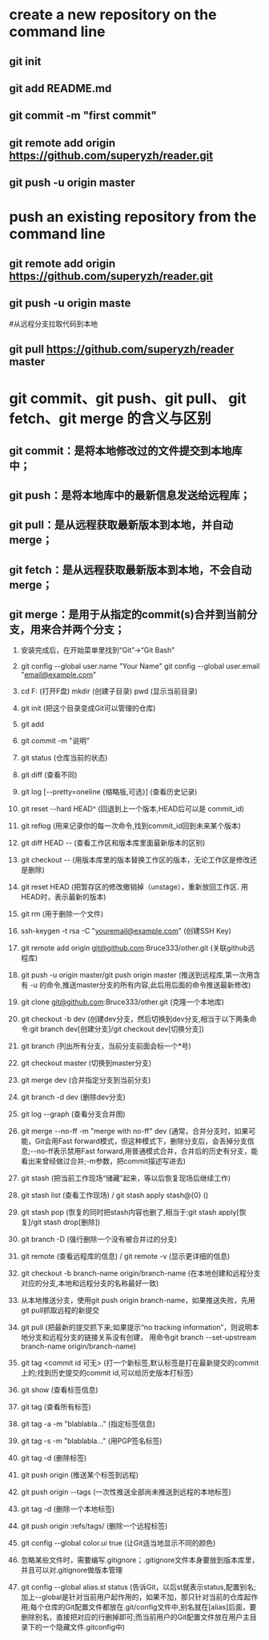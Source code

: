 
# create a new repository on the command line
## git init
## git add README.md
## git commit -m "first commit"
## git remote add origin https://github.com/superyzh/reader.git
## git push -u origin master

#  push an existing repository from the command line
## git remote add origin https://github.com/superyzh/reader.git
## git push -u origin maste

#从远程分支拉取代码到本地  
## git pull https://github.com/superyzh/reader  master  


# git commit、git push、git pull、 git fetch、git merge 的含义与区别

## git commit：是将本地修改过的文件提交到本地库中；
## git push：是将本地库中的最新信息发送给远程库；
## git pull：是从远程获取最新版本到本地，并自动merge；
## git fetch：是从远程获取最新版本到本地，不会自动merge；
## git merge：是用于从指定的commit(s)合并到当前分支，用来合并两个分支；



1.  安装完成后，在开始菜单里找到“Git”->“Git Bash”

2.  git config --global user.name "Your Name"
    git config --global user.email "email@example.com"

3.  cd F: (打开F盘)
    mkdir <name> (创建子目录)
    pwd (显示当前目录)

4.  git init (把这个目录变成Git可以管理的仓库)

5.  git add <file>

6.  git commit -m "说明"

7.  git status (仓库当前的状态)

8.  git diff (查看不同)

9.  git log [--pretty=oneline  {缩略版,可选}] (查看历史记录)

10. git reset --hard HEAD^ (回退到上一个版本,HEAD后可以是 commit_id)

11. git reflog (用来记录你的每一次命令,找到commit_id回到未来某个版本)

12. git diff HEAD -- <file> (查看工作区和版本库里面最新版本的区别)

13. git checkout -- <file> (用版本库里的版本替换工作区的版本，无论工作区是修改还是删除)

14. git reset HEAD <file> (把暂存区的修改撤销掉（unstage），重新放回工作区. 用HEAD时，表示最新的版本)

15. git rm (用于删除一个文件)

16. ssh-keygen -t rsa -C "youremail@example.com" (创建SSH Key)

17. git remote add origin git@github.com:Bruce333/other.git (关联github远程库)

18. git push -u origin master/git push origin master
    (推送到远程库,第一次用含有 -u 的命令,推送master分支的所有内容,此后用后面的命令推送最新修改)

19. git clone git@github.com:Bruce333/other.git (克隆一个本地库)

20. git checkout -b dev
    (创建dev分支，然后切换到dev分支,相当于以下两条命令:git branch dev[创建分支]/git checkout dev[切换分支])

21. git branch (列出所有分支，当前分支前面会标一个*号)

22. git checkout master (切换到master分支)

23. git merge dev (合并指定分支到当前分支)

24. git branch -d dev (删除dev分支)

25. git log --graph (查看分支合并图)

26. git merge --no-ff -m "merge with no-ff" dev
    (通常，合并分支时，如果可能，Git会用Fast forward模式，但这种模式下，删除分支后，会丢掉分支信息;--no-ff表示禁用Fast forward,用普通模式合并，合并后的历史有分支，能看出来曾经做过合并;-m参数，把commit描述写进去)

27. git stash (把当前工作现场“储藏”起来，等以后恢复现场后继续工作)

28. git stash list (查看工作现场) / git stash apply stash@{0} ()

29. git stash pop (恢复的同时把stash内容也删了,相当于:git stash apply[恢复]/git stash drop[删除])

30. git branch -D <name> (强行删除一个没有被合并过的分支)

31. git remote (查看远程库的信息) / git remote -v (显示更详细的信息)

32. git checkout -b branch-name origin/branch-name (在本地创建和远程分支对应的分支,本地和远程分支的名称最好一致)

33. 从本地推送分支，使用git push origin branch-name，如果推送失败，先用git pull抓取远程的新提交

34. git pull
    (把最新的提交抓下来;如果提示“no tracking information”，则说明本地分支和远程分支的链接关系没有创建，
    用命令git branch --set-upstream branch-name origin/branch-name)

35. git tag <name> <commit id 可无>
    (打一个新标签,默认标签是打在最新提交的commit上的;找到历史提交的commit id,可以给历史版本打标签)

36. git show <tagname> (查看标签信息)

37. git tag (查看所有标签)

38. git tag -a <tagname> -m "blablabla..." (指定标签信息)

39. git tag -s <tagname> -m "blablabla..." (用PGP签名标签)

40. git tag -d <name> (删除标签)

41. git push origin <tagname> (推送某个标签到远程)

42. git push origin --tags (一次性推送全部尚未推送到远程的本地标签)

43. git tag -d <tagname> (删除一个本地标签)

44. git push origin :refs/tags/<tagname> (删除一个远程标签)

45. git config --global color.ui true (让Git适当地显示不同的颜色)

46. 忽略某些文件时，需要编写.gitignore；.gitignore文件本身要放到版本库里，并且可以对.gitignore做版本管理

47. git config --global alias.st status
    (告诉Git，以后st就表示status,配置别名;加上--global是针对当前用户起作用的，如果不加，那只针对当前的仓库起作用;每个仓库的Git配置文件都放在.git/config文件中,别名就在[alias]后面，要删除别名，直接把对应的行删掉即可;而当前用户的Git配置文件放在用户主目录下的一个隐藏文件.gitconfig中)
